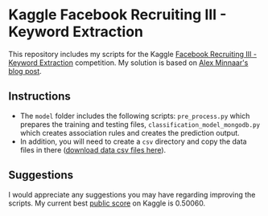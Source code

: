 # Kaggle Facebook Recruiting III - Keyword Extraction

This repository includes my scripts for the Kaggle [Facebook Recruiting III - Keyword Extraction](http://www.kaggle.com/c/facebook-recruiting-iii-keyword-extraction) competition. My solution is based on [Alex Minnaar's blog post](http://alexminnaar.com/2013/09/14/facebook-recruiting-iii-keyword-extraction-part-1/).

## Instructions
* The `model` folder includes the following scripts: `pre_process.py` which prepares the training and testing files, `classification_model_mongodb.py` which creates association rules and creates the prediction output.
* In addition, you will need to create a `csv` directory and copy the data files in there ([download data csv files here](http://www.kaggle.com/c/facebook-recruiting-iii-keyword-extraction/data)).

## Suggestions
I would appreciate any suggestions you may have regarding improving the scripts. My current best [public score](http://www.kaggle.com/c/facebook-recruiting-iii-keyword-extraction/leaderboard) on Kaggle is 0.50060.
